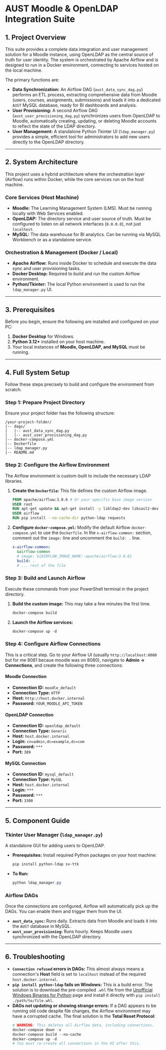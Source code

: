 # AUST Moodle & OpenLDAP Integration Suite

## 1. Project Overview

This suite provides a complete data integration and user management solution for a Moodle instance, using OpenLDAP as the central source of truth for user identity. The system is orchestrated by Apache Airflow and is designed to run in a Docker environment, connecting to services hosted on the local machine.

The primary functions are:
* **Data Synchronization:** An Airflow DAG (`aust_data_sync_dag.py`) performs an ETL process, extracting comprehensive data from Moodle (users, courses, assignments, submissions) and loads it into a dedicated `AUST` MySQL database, ready for BI dashboards and analysis.
* **User Provisioning:** A second Airflow DAG (`aust_user_provisioning_dag.py`) synchronizes users from OpenLDAP to Moodle, automatically creating, updating, or deleting Moodle accounts to reflect the state of the LDAP directory.
* **User Management:** A standalone Python Tkinter UI (`ldap_manager.py`) provides a simple, efficient tool for administrators to add new users directly to the OpenLDAP directory.

---
## 2. System Architecture

This project uses a hybrid architecture where the orchestration layer (Airflow) runs within Docker, while the core services run on the host machine.

### Core Services (Host Machine)
* **Moodle:** The Learning Management System (LMS). Must be running locally with Web Services enabled.
* **OpenLDAP:** The directory service and user source of truth. Must be configured to listen on all network interfaces (`0.0.0.0`), not just `localhost`.
* **MySQL:** The data warehouse for BI analytics. Can be running via MySQL Workbench or as a standalone service.

### Orchestration & Management (Docker / Local)
* **Apache Airflow:** Runs inside Docker to schedule and execute the data sync and user provisioning tasks.
* **Docker Desktop:** Required to build and run the custom Airflow environment.
* **Python/Tkinter:** The local Python environment is used to run the `ldap_manager.py` UI.


---
## 3. Prerequisites

Before you begin, ensure the following are installed and configured on your PC:
1.  **Docker Desktop** for Windows.
2.  **Python 3.12+** installed on your host machine.
3.  Your local instances of **Moodle, OpenLDAP, and MySQL** must be running.

---
## 4. Full System Setup

Follow these steps precisely to build and configure the environment from scratch.

### Step 1: Prepare Project Directory
Ensure your project folder has the following structure:
```
/your-project-folder/
|-- dags/
|   |-- aust_data_sync_dag.py
|   |-- aust_user_provisioning_dag.py
|-- docker-compose.yml
|-- Dockerfile
|-- ldap_manager.py
|-- README.md
```
### Step 2: Configure the Airflow Environment
The Airflow environment is custom-built to include the necessary LDAP libraries.

1.  **Create the `Dockerfile`:** This file defines the custom Airflow image.
    ```dockerfile
    FROM apache/airflow:3.0.6 # Or your specific base image version
    USER root
    RUN apt-get update && apt-get install -y libldap2-dev libsasl2-dev && apt-get clean
    USER airflow
    RUN pip install --no-cache-dir python-ldap requests
    ```

2.  **Configure `docker-compose.yml`:** Modify the default Airflow `docker-compose.yml` to use the `Dockerfile`. In the `x-airflow-common:` section, comment out the `image:` line and uncomment the `build: .` line.
    ```yaml
    x-airflow-common:
      &airflow-common
      # image: ${AIRFLOW_IMAGE_NAME:-apache/airflow:3.0.6}
      build: .
      # ... rest of the file
    ```

### Step 3: Build and Launch Airflow
Execute these commands from your PowerShell terminal in the project directory.

1.  **Build the custom image:** This may take a few minutes the first time.
    ```powershell
    docker-compose build
    ```
2.  **Launch the Airflow services:**
    ```powershell
    docker-compose up -d
    ```

### Step 4: Configure Airflow Connections
This is a critical step. Go to your Airflow UI (usually `http://localhost:8080` but for me 8081 becaue moodle was on 8080), navigate to **Admin -> Connections**, and create the following three connections:

#### Moodle Connection
* **Connection ID:** `moodle_default`
* **Connection Type:** `HTTP`
* **Host:** `http://host.docker.internal`
* **Password:** `YOUR_MOODLE_API_TOKEN`

#### OpenLDAP Connection
* **Connection ID:** `openldap_default`
* **Connection Type:** `Generic`
* **Host:** `host.docker.internal`
* **Login:** `cn=admin,dc=example,dc=com`
* **Password:** `***`
* **Port:** `389`

#### MySQL Connection
* **Connection ID:** `mysql_default`
* **Connection Type:** `MySQL`
* **Host:** `host.docker.internal`
* **Login:** `***`
* **Password:** `***`
* **Port:** `3300`

---
## 5. Component Guide

### Tkinter User Manager (`ldap_manager.py`)
A standalone GUI for adding users to OpenLDAP.
* **Prerequisites:** Install required Python packages on your host machine:
    ```powershell
    pip install python-ldap sv-ttk
    ```
* **To Run:**
    ```powershell
    python ldap_manager.py
    ```

### Airflow DAGs
Once the connections are configured, Airflow will automatically pick up the DAGs. You can enable them and trigger them from the UI.
* **`aust_data_sync`:** Runs daily. Extracts data from Moodle and loads it into the `AUST` database in MySQL.
* **`aust_user_provisioning`:** Runs hourly. Keeps Moodle users synchronized with the OpenLDAP directory.

---
## 6. Troubleshooting

* **`Connection refused` errors in DAGs:** This almost always means a connection's **Host** field is set to `localhost` instead of the required `host.docker.internal`.
* **`pip install python-ldap` fails on Windows:** This is a build error. The solution is to download the pre-compiled `.whl` file from the [Unofficial Windows Binaries for Python](https://www.lfd.uci.edu/~gohlke/pythonlibs/) page and install it directly with `pip install ./path/to/file.whl`.
* **DAGs not updating or showing strange errors:** If a DAG appears to be running old code despite file changes, the Airflow environment may have a corrupted cache. The final solution is the **Total Reset Protocol**:
    ```powershell
    # WARNING: This deletes all Airflow data, including connections.
    docker-compose down -v
    docker-compose build --no-cache
    docker-compose up -d
    # You must re-create all connections in the UI after this.
    ```